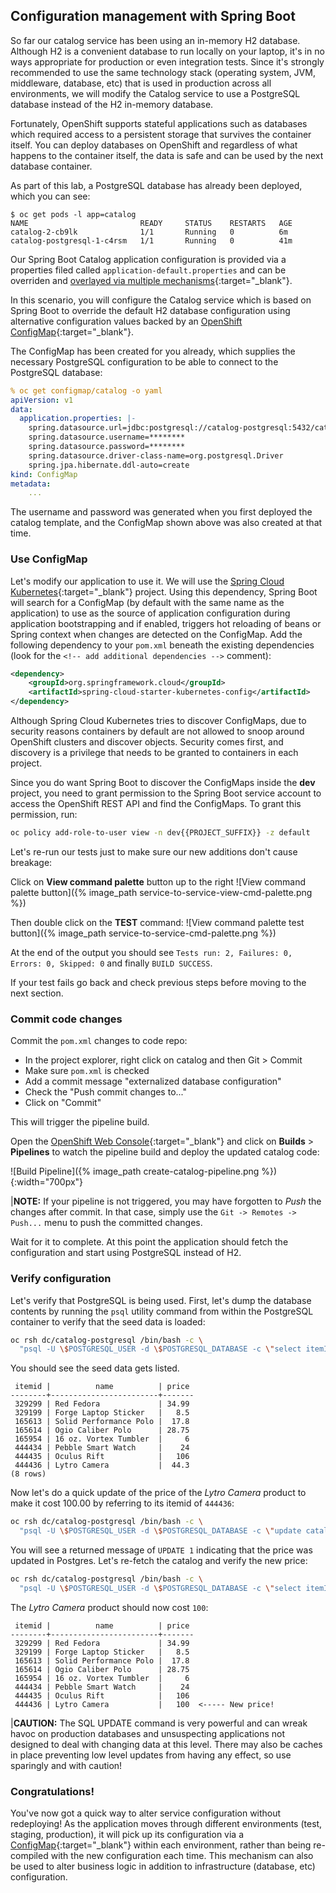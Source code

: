 ## Configuration management with Spring Boot

So far our catalog service has been using an in-memory H2 database. Although H2 is a
convenient database to run locally on your laptop, it's in no ways appropriate for production
or even integration tests. Since it's strongly recommended to use the same technology stack
(operating system, JVM, middleware, database, etc) that is used in production across all environments,
we will modify the Catalog service to use a PostgreSQL database instead of the H2 in-memory database.

Fortunately, OpenShift supports stateful applications such as databases which required access to a
persistent storage that survives the container itself. You can deploy databases on OpenShift and
regardless of what happens to the container itself, the data is safe and can be used by the next
database container.

As part of this lab, a PostgreSQL database has already been deployed, which you can see:

~~~console
$ oc get pods -l app=catalog
NAME                         READY     STATUS    RESTARTS   AGE
catalog-2-cb9lk              1/1       Running   0          6m
catalog-postgresql-1-c4rsm   1/1       Running   0          41m
~~~

Our Spring Boot Catalog application configuration is provided via a properties filed called `application-default.properties`
and can be overriden and [overlayed via multiple mechanisms](https://docs.spring.io/spring-boot/docs/current/reference/html/boot-features-external-config.html){:target="_blank"}.

In this scenario, you will configure the Catalog service which is based on Spring Boot to override the default
H2 database configuration using alternative configuration values backed by an [OpenShift ConfigMap](https://docs.openshift.org/latest/dev_guide/configmaps.html){:target="_blank"}.

The ConfigMap has been created for you already, which supplies the necessary PostgreSQL configuration to be
able to connect to the PostgreSQL database:

~~~yaml
% oc get configmap/catalog -o yaml
apiVersion: v1
data:
  application.properties: |-
    spring.datasource.url=jdbc:postgresql://catalog-postgresql:5432/catalog
    spring.datasource.username=********
    spring.datasource.password=********
    spring.datasource.driver-class-name=org.postgresql.Driver
    spring.jpa.hibernate.ddl-auto=create
kind: ConfigMap
metadata:
    ...
~~~

The username and password was generated when you first deployed the catalog template, and the ConfigMap shown
above was also created at that time.

### Use ConfigMap

Let's modify our application to use it. We will use the [Spring Cloud Kubernetes](https://github.com/fabric8io/spring-cloud-kubernetes#configmap-propertysource){:target="_blank"}
project. Using this dependency, Spring Boot will search for a ConfigMap (by default with the same name as
the application) to use as the source of application configuration during application bootstrapping and
if enabled, triggers hot reloading of beans or Spring context when changes are detected on the ConfigMap.
Add the following dependency to your `pom.xml` beneath the existing
dependencies (look for the `<!-- add additional dependencies -->` comment):

~~~xml
<dependency>
    <groupId>org.springframework.cloud</groupId>
    <artifactId>spring-cloud-starter-kubernetes-config</artifactId>
</dependency>
~~~

Although Spring Cloud Kubernetes tries to discover ConfigMaps, due to security reasons containers
by default are not allowed to snoop around OpenShift clusters and discover objects. Security comes first,
and discovery is a privilege that needs to be granted to containers in each project.

Since you do want Spring Boot to discover the ConfigMaps inside the **dev** project, you
need to grant permission to the Spring Boot service account to access the OpenShift REST API and find the
ConfigMaps. To grant this permission, run:

~~~bash
oc policy add-role-to-user view -n dev{{PROJECT_SUFFIX}} -z default
~~~

Let's re-run our tests just to make sure our new additions don't cause breakage:

Click on **View command palette** button up to the right
![View command palette button]({% image_path service-to-service-view-cmd-palette.png %})

Then double click on the **TEST** command:
![View command palette test button]({% image_path service-to-service-cmd-palette.png %})

At the end of the output you should see `Tests run: 2, Failures: 0, Errors: 0, Skipped: 0`
and finally `BUILD SUCCESS`.

If your test fails go back and check previous steps before moving to the next section.

### Commit code changes

Commit the `pom.xml` changes to code repo:

* In the project explorer, right click on catalog and then Git > Commit
* Make sure `pom.xml` is checked
* Add a commit message "externalized database configuration"
* Check the "Push commit changes to..."
* Click on "Commit"

This will trigger the pipeline build.

Open the [OpenShift Web Console]({{OPENSHIFT_MASTER_URL}}){:target="_blank"} and click on **Builds** > **Pipelines** to watch the pipeline build and deploy the updated catalog code:

![Build Pipeline]({% image_path create-catalog-pipeline.png %}){:width="700px"}

|**NOTE:** If your pipeline is not triggered, you may have forgotten to *Push* the changes after commit. In that case, simply use the `Git -> Remotes -> Push...` menu to push the committed changes.

Wait for it to complete. At this point the application
should fetch the configuration and start using PostgreSQL instead of H2.

### Verify configuration

Let's verify that PostgreSQL is being used. First, let's dump the database contents by
running the `psql` utility command from within the PostgreSQL container to verify that the seed data is loaded:

~~~sh
oc rsh dc/catalog-postgresql /bin/bash -c \
  "psql -U \$POSTGRESQL_USER -d \$POSTGRESQL_DATABASE -c \"select itemId, name, price from catalog\""
~~~

You should see the seed data gets listed.

~~~
 itemid |          name          | price
--------+------------------------+-------
 329299 | Red Fedora             | 34.99
 329199 | Forge Laptop Sticker   |   8.5
 165613 | Solid Performance Polo |  17.8
 165614 | Ogio Caliber Polo      | 28.75
 165954 | 16 oz. Vortex Tumbler  |     6
 444434 | Pebble Smart Watch     |    24
 444435 | Oculus Rift            |   106
 444436 | Lytro Camera           |  44.3
(8 rows)
~~~

Now let's do a quick update of the price of the _Lytro Camera_ product to make it cost 100.00 by referring to its
itemid of `444436`:

~~~sh
oc rsh dc/catalog-postgresql /bin/bash -c \
  "psql -U \$POSTGRESQL_USER -d \$POSTGRESQL_DATABASE -c \"update catalog set price=100.0 where itemid='444436'\""
~~~

You will see a returned message of `UPDATE 1` indicating that the price was updated in Postgres. Let's re-fetch the catalog
and verify the new price:

~~~sh
oc rsh dc/catalog-postgresql /bin/bash -c \
  "psql -U \$POSTGRESQL_USER -d \$POSTGRESQL_DATABASE -c \"select itemId, name, price from catalog\""
~~~

The _Lytro Camera_ product should now cost `100`:

~~~
 itemid |          name          | price
--------+------------------------+-------
 329299 | Red Fedora             | 34.99
 329199 | Forge Laptop Sticker   |   8.5
 165613 | Solid Performance Polo |  17.8
 165614 | Ogio Caliber Polo      | 28.75
 165954 | 16 oz. Vortex Tumbler  |     6
 444434 | Pebble Smart Watch     |    24
 444435 | Oculus Rift            |   106
 444436 | Lytro Camera           |   100  <----- New price!
~~~

|**CAUTION:** The SQL UPDATE command is very powerful and can wreak havoc on production databases and unsuspecting applications not designed to deal with changing data at this level. There may also be caches in place preventing low level updates from having any effect, so use sparingly and with caution!

### Congratulations!

You've now got a quick way to alter service configuration without redeploying! As the application moves
through different environments (test, staging, production), it will pick up its configuration via a
[ConfigMap](https://docs.openshift.org/latest/dev_guide/configmaps.html){:target="_blank"} within each environment, rather than being re-compiled with the new configuration each time.
This mechanism can also be used to alter business logic in addition to infrastructure (database, etc)
configuration.